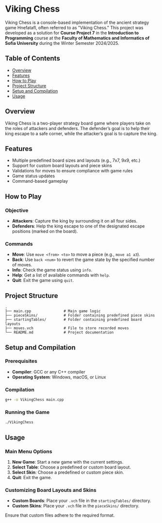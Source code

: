 # Viking Chess

Viking Chess is a console-based implementation of the ancient strategy game Hnefatafl, often referred to as "Viking Chess." This project was developed as a solution for **Course Project 7** in the **Introduction to Programming** course at the **Faculty of Mathematics and Informatics of Sofia University** during the Winter Semester 2024/2025.

## Table of Contents
- [Overview](#overview)
- [Features](#features)
- [How to Play](#how-to-play)
- [Project Structure](#project-structure)
- [Setup and Compilation](#setup-and-compilation)
- [Usage](#usage)

## Overview
Viking Chess is a two-player strategy board game where players take on the roles of attackers and defenders. The defender’s goal is to help their king escape to a safe corner, while the attacker’s goal is to capture the king.

## Features
- Multiple predefined board sizes and layouts (e.g., 7x7, 9x9, etc.)
- Support for custom board layouts and piece skins
- Validations for moves to ensure compliance with game rules
- Game status updates
- Command-based gameplay

## How to Play
### Objective
- **Attackers**: Capture the king by surrounding it on all four sides.
- **Defenders**: Help the king escape to one of the designated escape positions (marked on the board).

### Commands
- **Move**: Use `move <from> <to>` to move a piece (e.g., `move a1 a3`).
- **Back**: Use `back <num>` to revert the game state by the specified number of moves.
- **Info**: Check the game status using `info`.
- **Help**: Get a list of available commands with `help`.
- **Quit**: Exit the game using `quit`.

## Project Structure
```plaintext
.
├── main.cpp               # Main game logic
├── pieceSkins/            # Folder containing predefined piece skins
├── startingTables/        # Folder containing predefined board layouts
├── moves.vch              # File to store recorded moves
└── README.md              # Project documentation
```

## Setup and Compilation

### Prerequisites
- **Compiler**: GCC or any C++ compiler
- **Operating System**: Windows, macOS, or Linux

### Compilation
```bash
g++ -o VikingChess main.cpp
```

### Running the Game
```bash
./VikingChess
```

## Usage
### Main Menu Options
1. **New Game**: Start a new game with the current settings.
2. **Select Table**: Choose a predefined or custom board layout.
3. **Select Skin**: Choose a predefined or custom piece skin.
4. **Quit**: Exit the game.

### Customizing Board Layouts and Skins
- **Custom Boards**: Place your `.vch` file in the `startingTables/` directory.
- **Custom Skins**: Place your `.vch` file in the `pieceSkins/` directory.

Ensure that custom files adhere to the required format.
